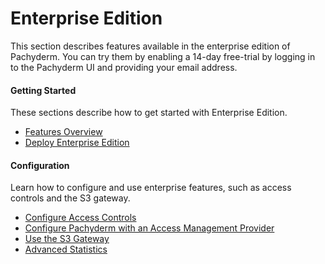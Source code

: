# Enterprise Edition

This section describes features available in the enterprise
edition of Pachyderm. You can try them by enabling a
14-day free-trial by logging in to the Pachyderm UI and
providing your email address.

<div class="row">
  <div class="column-2">
    <div class="card-square mdl-card mdl-shadow--2dp">
      <div class="mdl-card__title mdl-card--expand">
        <h4 class="mdl-card__title-text">Getting Started &nbsp;&nbsp;&nbsp;<i class="fa fa-rocket"></i></h4>
      </div>
      <div class="mdl-card__supporting-text">
        These sections describe how to get started
        with Enterprise Edition.
      </div>
      <div class="mdl-card__actions mdl-card--border">
        <ul>
          <li><a href="overview/" class="mdl-button mdl-button--colored mdl-js-button mdl-js-ripple-effect">
            Features Overview
          </a>
          </li>
          <li><a href="deployment/" class="mdl-button mdl-button--colored mdl-js-button mdl-js-ripple-effect">
            Deploy Enterprise Edition
          </a>
          </li>
       </ul>
      </div>
    </div>
  </div>
  <div class="column-2">
    <div class="card-square mdl-card mdl-shadow--2dp">
      <div class="mdl-card__title mdl-card--expand">
        <h4 class="mdl-card__title-text">Configuration &nbsp;&nbsp;&nbsp;<i class="fa fa-cogs"></i></h4>
      </div>
      <div class="mdl-card__supporting-text">
        Learn how to configure and use enterprise
        features, such as access controls and
        the S3 gateway.
      </div>
      <div class="mdl-card__actions mdl-card--border">
        <ul>
          <li><a href="auth/auth/" class="mdl-button mdl-button--colored mdl-js-button mdl-js-ripple-effect">
            Configure Access Controls
          </a>
          </li>
          <li><a href="saml/" class="mdl-button mdl-button--colored mdl-js-button mdl-js-ripple-effect">
            Configure Pachyderm with an Access Management Provider
          </a>
          </li>
          <li><a href="s3gateway/" class="mdl-button mdl-button--colored mdl-js-button mdl-js-ripple-effect">
            Use the S3 Gateway
          </a>
          </li>
          <li><a href="stats/" class="mdl-button mdl-button--colored mdl-js-button mdl-js-ripple-effect">
            Advanced Statistics
          </a>
          </li>
        </ul>
       </div>
     </div>
  </div>
</div>
